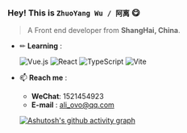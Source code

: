### Hey! This is `ZhuoYang Wu / 阿离` 😋

> A Front end developer from **ShangHai, China**.

<a href="https://github.com/anuraghazra/github-readme-stats">
   <img align="right" src="https://github-readme-stats.vercel.app/api?username=Ali-ovo&show_icons=true&theme=buefy&hide_border=true" alt="" /> 
</a>

- ✏ **Learning** :  

  ![Vue.js](https://img.shields.io/badge/Vue3-%23007ACC.svg?style=for-the-badge&logo=Vue.js&logoColor=white&color=#5aab87)
  ![React](https://img.shields.io/badge/react-%2320232a.svg?style=for-the-badge&logo=react&logoColor=%2361DAFB)
  ![TypeScript](https://img.shields.io/badge/typescript-%23007ACC.svg?style=for-the-badge&logo=typescript&logoColor=white)
  ![Vite](https://img.shields.io/badge/vite-%23007ACC.svg?style=for-the-badge&logo=vite&logoColor=white&color=8976ff)

  

- 📫 **Reach me** :  

  - **WeChat**: 1521454923
  - **E-mail** : ali_ovo@qq.com

  [![Ashutosh's github activity graph](https://activity-graph.herokuapp.com/graph?username=Ali-ovo&theme=minimal)](https://github.com/ashutosh00710/github-readme-activity-graph)

